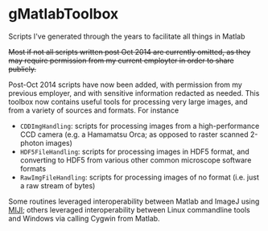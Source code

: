 # gMatlabToolbox
Scripts I've generated through the years to facilitate all things in Matlab

~~Most if not all scripts written post Oct 2014 are currently omitted, as they may require permission from my current employter in order to share publicly.~~ 

Post-Oct 2014 scripts have now been added, with permission from my previous employer, and with sensitive information redacted as needed. This toolbox now contains useful tools for processing very large images, and from a variety of sources and formats. For instance

* `CDDImgHandling`: scripts for processing images from a high-performance CCD camera (e.g. a Hamamatsu Orca; as opposed to raster scanned 2-photon images)
* `HDF5FileHandling`: scripts for processing images in HDF5 format, and converting to HDF5 from various other common microscope software formats
* `RawImgFileHandling`: scripts for processing images of no format (i.e. just a raw stream of bytes)

Some routines leveraged interoperability between Matlab and ImageJ using [MIJI](https://imagej.net/Miji); others leveraged interoperability between Linux commandline tools and Windows via calling Cygwin from Matlab.